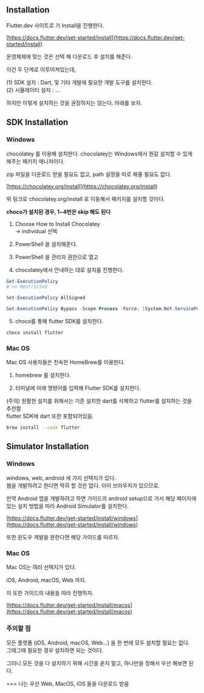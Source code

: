 

## Installation  

Flutter.dev 사이트로 가 Install을 진행한다.  

[https://docs.flutter.dev/get-started/install](https://docs.flutter.dev/get-started/install)  

운영체제에 맞는 것은 선택 해 다운로드 후 설치를 해준다.  

이건 두 단계로 이루어져있는데,  

(1) SDK 설치 : Dart, 및 기타 개발에 필요한 개발 도구를 설치한다.  
(2) 시뮬레이터 설치 : ...


하지만 이렇게 설치하는 것을 권장하지는 않는다. 아래를 보자.  


## SDK Installation  

### Windows  

chocolatey 를 이용해 설치한다. chocolatey는 Windows에서 뭔갈 설치할 수 있게 해주는 패키지 매니저이다.  

zip 파일을 다운로드 받을 필요도 없고, path 설정을 따로 해줄 필요도 없다.  

[https://chocolatey.org/install](https://chocolatey.org/install)  

위 링크로 chocolatey.org/install 로 이동해서 패키지를 설치할 것이다.  

**choco가 설치된 경우, 1~4번은 skip 해도 된다**  

1. Choose How to Install Chocolatey  
-> individual 선택  

2. PowerShell 을 설치해준다.  

3. PowerShell 을 관리자 권한으로 열고

4. chocolatey에서 안내하는 대로 설치를 진행한다.  

```powershell
Get-ExecutionPolicy
# >> Restricted

Set-ExecutionPolicy AllSigned

Set-ExecutionPolicy Bypass -Scope Process -Force; [System.Net.ServicePointManager]::SecurityProtocol = [System.Net.ServicePointManager]::SecurityProtocol -bor 3072; iex ((New-Object System.Net.WebClient).DownloadString('https://community.chocolatey.org/install.ps1'))
```

5. choco를 통해 flutter SDK를 설치한다.  

```powershell
choco install flutter
```


### Mac OS  

Mac OS 사용자들은 친숙한 HomeBrew를 이용한다.  



1. homebrew 를 설치한다.  

2. 터미널에 아래 명령어를 입력해 Flutter SDK를 설치한다.  

(주의) 원활한 설치를 위해서는 기존 설치한 dart를 삭제하고 flutter를 설치하는 것을 추천함  
flutter SDK에 dart 또한 포함되어있음.  

```zsh
brew install --cask flutter
```



## Simulator Installation  

### Windows  

windows, web, android 세 가지 선택지가 있다.  
웹을 개발하려고 한다면 딱히 할 것은 없다. 이미 브라우저가 있으므로.  

만약 Android 앱을 개발하려고 하면 가이드의 android setup으로 가서 해당 페이지에 있는 설치 방법을 따라 Android Simulator를 설치한다.  

[https://docs.flutter.dev/get-started/install/windows](https://docs.flutter.dev/get-started/install/windows)

또한 윈도우 개발을 원한다면 해당 가이드를 따르자.  

### Mac OS

Mac OS는 여러 선택지가 있다.  

iOS, Android, macOS, Web 까지.  

이 또한 가이드의 내용을 따라 진행하자.  

[https://docs.flutter.dev/get-started/install/macos](https://docs.flutter.dev/get-started/install/macos)  

### 주의할 점  

모든 플랫폼 (iOS, Android, macOS, Web...) 을 한 번에 모두 설치할 필요는 없다.  
그때그때 필요한 경우 설치하면 되는 것이다.  

그러니 모든 것을 다 설치하기 위해 시간을 쏟지 말고, 하나만을 정해서 우선 해보면 된다.  

==> 나는 우선 Web, MacOS, iOS 들을 다운로드 받음